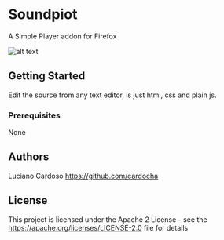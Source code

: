 # Soundpiot
A Simple Player addon for Firefox

![alt text](https://raw.githubusercontent.com/cardocha/soundpiot/master/screenshot.png)


## Getting Started
Edit the source from any text editor, is just html, css and plain js.

### Prerequisites

None

## Authors

Luciano Cardoso https://github.com/cardocha

## License

This project is licensed under the Apache 2 License - see the https://apache.org/licenses/LICENSE-2.0 file for details
